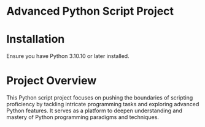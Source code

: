 # Advanced Python Script Project

# Installation

Ensure you have Python 3.10.10 or later installed.

# Project Overview

This Python script project focuses on pushing the boundaries of scripting proficiency by tackling intricate programming tasks and exploring advanced Python features. It serves as a platform to deepen understanding and mastery of Python programming paradigms and techniques.